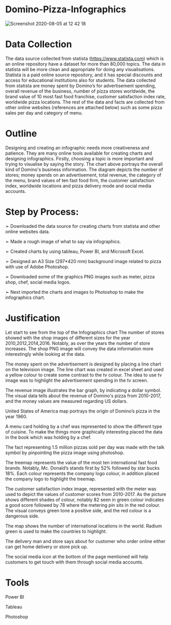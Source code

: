 # Domino-Pizza-Infographics

![Screenshot 2020-08-05 at 12 42 18](https://user-images.githubusercontent.com/43938345/89409422-f30b9c00-d719-11ea-8b30-7d34afb40c4b.png)



# Data Collection
The data source collected from statista (https://www.statista.com) which is an online
repository have a dataset for more than 80,000 topics. The data in statista will be more
clean and appropriate for doing any visualisations. Statista is a paid online source
repository, and it has special discounts and access for educational institutions also for
students.
The data collected from statista are money spent by Domino’s for advertisement
spending, overall revenue of the business, number of pizza stores worldwide, the
brand value of 10 most fast food franchise, customer satisfaction index rate, worldwide
pizza locations. The rest of the data and facts are collected from other online websites
(references are attached below) such as some pizza sales per day and category of
menu.


# Outline
Designing and creating an infographic needs more creativeness and patience. They
are many online tools available for creating charts and designing infographics.
Firstly, choosing a topic is more important and trying to visualise by saying the story.
The chart above portrays the overall kind of Domino's business information. The
diagram depicts the number of stores; money spends on an advertisement, total
revenue, the category of the menu, brand values of ten fast food firm, the customer
satisfaction index, worldwide locations and pizza delivery mode and social media
accounts.

# Step by Process:
➢ Downloaded the data source for creating charts from statista and other online
websites data.

➢ Made a rough image of what to say via infographics.

➢ Created charts by using tableau, Power BI, and Microsoft Excel.

➢ Designed an A3 Size (297*420 mm) background image related to pizza with
use of Adobe Photoshop.

➢ Downloaded some of the graphics PNG images such as meter, pizza shop,
chef, social media logos.

➢ Next imported the charts and images to Photoshop to make the infographics
chart.

# Justification
Let start to see from the top of the Infographics chart
The number of stores showed with the shop images of different sizes for the year
2010,2012,2014,2016. Notably, as over the years the number of store increases. The
shop PNG image will convey the data information more interestingly while looking at
the data.


The money spent on the advertisement is designed by placing a line chart on the
television image. The line chart was created in excel sheet and used a yellow colour
to create some contrast to the tv colour. The idea to use tv image was to highlight the
advertisement spending in the tv screen.

The revenue image illustrates the bar graph, by indicating a dollar symbol. The visual
data tells about the revenue of Domino's pizza from 2010-2017, and the money values
are measured regarding US dollars.

United States of America map portrays the origin of Domino’s pizza in the year 1960.

A menu card holding by a chef was represented to show the different type of cuisine.
To make the things more graphically interesting placed the data in the book which was
holding by a chef.

The fact representing 1.5 million pizzas sold per day was made with the talk symbol
by pinpointing the pizza image using photoshop.

The treemap represents the value of the most ten international fast food brands.
Notably, Mc. Donald’s stands first by 52% followed by star bucks 18%. Each colour
represents the company logo colour, in addition placed the company logo to highlight
the treemap.

The customer satisfaction index image, represented with the meter was used to depict
the values of customer scores from 2010-2017. As the picture shows different shades
of colour, notably 82 seen in green colour indicates a good score followed by 78 where
the metering pin sits in the red colour. The visual conveys green tone a positive side,
and the red colour is a dangerous side.

The map shows the number of international locations in the world. Radium green is
used to make the countries to highlight.

The delivery man and store says about for customer who order online either can get
home delivery or store pick up.

The social media icon at the bottom of the page mentioned will help customers to get
touch with them through social media accounts.

# Tools
Power BI

Tableau

Photoshop
